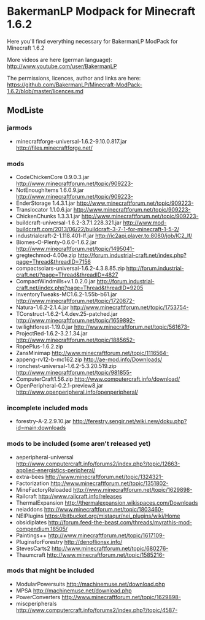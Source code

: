 # BakermanLP Modpack for Minecraft 1.6.2
Here you'll find everything necessary for BakermanLP ModPack for Minecraft 1.6.2

More videos are here (german language): 
<http://www.youtube.com/user/BakermanLP>

The permissions, licences, author and links are here:
<https://github.com/BakermanLP/Minecraft-ModPack-1.6.2/blob/master/licences.md>

## ModListe
### jarmods
* minecraftforge-universal-1.6.2-9.10.0.817.jar <http://files.minecraftforge.net/>

### mods
* CodeChickenCore 0.9.0.3.jar <http://www.minecraftforum.net/topic/909223->
* NotEnoughItems 1.6.0.9.jar <http://www.minecraftforum.net/topic/909223->
* EnderStorage 1.4.3.1.jar <http://www.minecraftforum.net/topic/909223->
* Translocator 1.1.0.6.jar <http://www.minecraftforum.net/topic/909223->
* ChickenChunks 1.3.3.1.jar <http://www.minecraftforum.net/topic/909223->
* buildcraft-universal-1.6.2-3.7.1.228.321.jar <http://www.mod-buildcraft.com/2013/06/22/buildcraft-3-7-1-for-minecraft-1-5-2/>
* industrialcraft-2-1.118.401-lf.jar <http://ic2api.player.to:8080/job/IC2_lf/>
* Biomes-O-Plenty-0.6.0-1.6.2.jar <http://www.minecraftforum.net/topic/1495041->
* gregtechmod-4.00e.zip <http://forum.industrial-craft.net/index.php?page=Thread&threadID=7156>
* compactsolars-universal-1.6.2-4.3.8.85.zip <http://forum.industrial-craft.net/?page=Thread&threadID=4827>
* CompactWindmills+v.1.0.2.0.jar <http://forum.industrial-craft.net/index.php?page=Thread&threadID=9205>
* InventoryTweaks-MC1.6.2-1.55b-b61.jar <http://www.minecraftforum.net/topic/1720872->
* Natura-1.6.2-2.1.4.jar <http://www.minecraftforum.net/topic/1753754->
* TConstruct-1.6.2-1.4.dev.25-patched.jar <http://www.minecraftforum.net/topic/1659892->
* twilightforest-1.19.0.jar <http://www.minecraftforum.net/topic/561673->
* ProjectRed-1.6.2-3.2.1.34.jar <http://www.minecraftforum.net/topic/1885652->
* RopePlus-1.6.2.zip 
* ZansMinimap <http://www.minecraftforum.net/topic/1116564->
* appeng-rv12-b-mc162.zip <http://ae-mod.info/Downloads/>
* ironchest-universal-1.6.2-5.3.20.519.zip <http://www.minecraftforum.net/topic/981855->
* ComputerCraft1.56.zip <http://www.computercraft.info/download/>
* OpenPeripheral-0.2.1-preview8.jar <http://www.openperipheral.info/openperipheral/>

### incomplete included mods
* forestry-A-2.2.9.10.jar <http://ferestry.sengir.net/wiki.new/doku.php?id=main:downloads>

### mods to be included (some aren't released yet)
* aeperipheral-universal <http://www.computercraft.info/forums2/index.php?/topic/12663-applied-energistics-peripheral/>
* extra-bees <http://www.minecraftforum.net/topic/1324321->
* Factorization <http://www.minecraftforum.net/topic/1351802->
* MineFactoryReloaded <http://www.minecraftforum.net/topic/1629898->
* Railcraft <http://www.railcraft.info/releases>
* ThermalExpansion <http://thermalexpansion.wikispaces.com/Downloads>
* neiaddons <http://www.minecraftforum.net/topic/1803460->
* NEIPlugins <https://bitbucket.org/mistaqur/nei_plugins/wiki/Home>
* obsidiplates <http://forum.feed-the-beast.com/threads/myrathis-mod-compendium.18505/>
* Paintings++ <http://www.minecraftforum.net/topic/1617109->
* PluginsforForestry <http://denoflionsx.info/>
* StevesCarts2 <http://www.minecraftforum.net/topic/680276->
* Thaumcraft <http://www.minecraftforum.net/topic/1585216->

### mods that might be included
* ModularPowersuits <http://machinemuse.net/download.php>
* MPSA <http://machinemuse.net/download.php>
* PowerConverters <http://www.minecraftforum.net/topic/1629898->
* miscperipherals <http://www.computercraft.info/forums2/index.php?/topic/4587->

